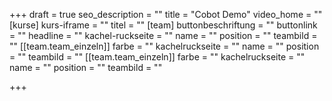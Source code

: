 +++
draft = true
seo_description = ""
title = "Cobot Demo"
video_home = ""
[kurse]
kurs-iframe = ""
titel = ""
[team]
buttonbeschriftung = ""
buttonlink = ""
headline = ""
kachel-ruckseite = ""
name = ""
position = ""
teambild = ""
[[team.team_einzeln]]
farbe = ""
kachelruckseite = ""
name = ""
position = ""
teambild = ""
[[team.team_einzeln]]
farbe = ""
kachelruckseite = ""
name = ""
position = ""
teambild = ""

+++
